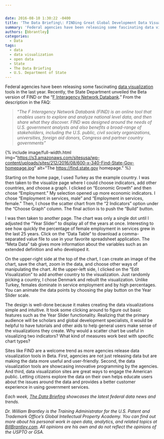 ```yaml
---


date: 2016-08-10 1:30:22 -0400
title: 'The Data Briefing\: FINDing Great Global Development Data Visualizations Courtesy of the State Department'
summary: 'Federal agencies have been releasing some fascinating data visualization tools in the last year. Recently, the State Department unveiled the Beta version of FIND or the &ldquo;F Interagency Network Databank.&rdquo; From the description in the FAQ\: &ldquo;The F Interagency Network Databank (FIND) is an online tool that enables users to explore and analyze national level'
authors: [bbrantley]
categories:
  - Data
tags:
  - data
  - data visualization
  - open data
  - State
  - The Data Briefing
  - U.S. Department of State
---
```


Federal agencies have been releasing some fascinating [data visualization](https://www.WHATEVER/tag/data-visualization/) tools in the last year. Recently, the State Department unveiled the Beta version of FIND or the “[F Interagency Network Databank](http://find.state.gov/).” From the description in the FAQ:

> “_The F Interagency Network Databank (FIND) is an online tool that enables users to explore and analyze national level data, and then share what they discover. FIND was designed around the needs of U.S. government analysts and also benefits a broad-range of stakeholders, including the U.S. public, civil society organizations, universities, foreign aid donors, Congress and partner country governments”_


{% include image/full-width.html img="https://s3.amazonaws.com/sitesusa/wp-content/uploads/sites/212/2016/08/600-x-340-Find-State-Gov-homepage.jpg" alt="The https://find.state.gov homepage." %}

Starting on the home page, I used Turkey as the example country. I was then taken to the visualize page where I could choose indicators, add other countries, and choose a graph. I clicked on “Economic Growth” and then chose “Employment.” My selection opened up more economic indicators. I chose “Employment in services, male” and “Employment in services, female.” Then, I chose the scatter chart from the “2 Indicators” option under the “Choose Graph” column. The final action is to push the “Build” button.

I was then taken to another page. The chart was only a single dot until I adjusted the “Year Slider” to display all of the years at once. Interesting to see how quickly the percentage of female employment in services grew in the last 25 years. Click on the “Data Table” to download a comma-separated value file to use in your favorite spreadsheet application. The “Meta Data” tab gives more information about the variables such as an extended definition and who developed it.

On the upper-right side at the top of the chart, I can create an image of the chart, save the chart, zoom in the data, and choose other ways of manipulating the chart. At the upper-left side, I clicked on the “Edit Visualization” to add another country to the visualization. Just randomly picking a country, I chose Denmark and rebuilt the visualization. Unlike Turkey, females dominate in service employment and by high percentages. You can animate the data points by choosing the play button on the Year Slider scale.

The design is well-done because it makes creating the data visualizations simple and intuitive. It took some clicking around to figure out basic features such as the Year Slider functionality. Realizing that the primary audience will be scholars and global development specialists, it would be helpful to have tutorials and other aids to help general users make sense of the visualizations they create. Why would a scatter chart be useful in visualizing two indicators? What kind of measures work best with specific chart types?

Sites like FIND are a welcome trend as more agencies release data visualization tools in Beta. First, agencies are not just releasing data but are making the data more useful and user-friendly. Second, the data visualization tools are showcasing innovative programming by the agencies. And third, data visualization sites are great ways to engage the American public. Letting citizens explore the data on their own helps educate users about the issues around the data and provides a better customer experience in using government services.

_Each week, [The Data Briefing](https://www.WHATEVER/tag/the-data-briefing/) showcases the latest federal data news and trends._

_Dr. William Brantley is the Training Administrator for the U.S. Patent and Trademark Office’s Global Intellectual Property Academy. You can find out more about his personal work in open data, analytics, and related topics at [BillBrantley.com](http://billbrantley.com/). All opinions are his own and do not reflect the opinions of the USPTO or GSA._